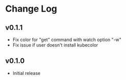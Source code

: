 # Change Log

## v0.1.1

- Fix color for "get" command with watch option "-w"
- Fix issue if user doesn't install kubecolor

## v0.1.0

- Initial release
